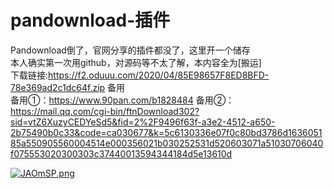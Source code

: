 # pandownload-插件
Pandownload倒了，官网分享的插件都没了，这里开一个储存
<br>本人确实第一次用github，对源码等不太了解，本内容全为[搬运]
<br>
下载链接:https://f2.oduuu.com/2020/04/85E98657F8ED8BFD-78e369ad2c1dc64f.zip 
备用<br>
备用①：https://www.90pan.com/b1828484
备用②：https://mail.qq.com/cgi-bin/ftnDownload302?sid=vtZ6XuzyCEDYeSd5&fid=2%2F9496f63f-a3e2-4512-a650-2b75490b0c33&code=ca030677&k=5c6130336e07f0c80bd3786d163605185a550905560004514e000356021b030252531d520603071a51030706040f075553020300303c37440013594344184d5e13610d   

[![JAOmSP.png](https://s1.ax1x.com/2020/04/16/JAOmSP.png)](https://imgchr.com/i/JAOmSP)
